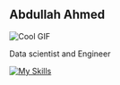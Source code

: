 ## Abdullah Ahmed 
![Cool GIF](https://wallpapercave.com/wp/wp11704456.gif)

Data scientist and Engineer

[![My Skills](https://skillicons.dev/icons?i=anaconda,androidstudio,apple,azure,blender,cs,css,discord,dart,docker,dotnet,flutter,github,gitlab,godot,html,java,js,linkedin,linux,lua,matlab,mongodb,netlify,nodejs,npm,opencv,pytorch,sklearn,swift,tensorflow,ts,unity,vscode&perline=12)](https://skillicons.dev)


